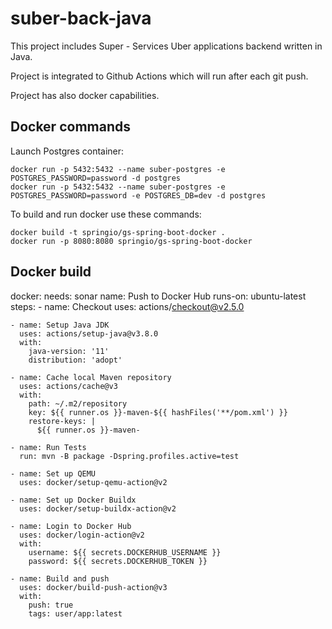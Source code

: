 # suber-back-java
This project includes Super - Services Uber applications backend written in Java.

Project is integrated to Github Actions which will run after each git push.

Project has also docker capabilities.

## Docker commands

Launch Postgres container:
```
docker run -p 5432:5432 --name suber-postgres -e POSTGRES_PASSWORD=password -d postgres
docker run -p 5432:5432 --name suber-postgres -e POSTGRES_PASSWORD=password -e POSTGRES_DB=dev -d postgres
```

To build and run docker use these commands:
```
docker build -t springio/gs-spring-boot-docker .
docker run -p 8080:8080 springio/gs-spring-boot-docker
```

## Docker build

docker:
  needs: sonar
  name: Push to Docker Hub
  runs-on: ubuntu-latest
  steps:
    - name: Checkout
      uses: actions/checkout@v2.5.0

    - name: Setup Java JDK
      uses: actions/setup-java@v3.8.0
      with:
        java-version: '11'
        distribution: 'adopt'

    - name: Cache local Maven repository
      uses: actions/cache@v3
      with:
        path: ~/.m2/repository
        key: ${{ runner.os }}-maven-${{ hashFiles('**/pom.xml') }}
        restore-keys: |
          ${{ runner.os }}-maven-

    - name: Run Tests
      run: mvn -B package -Dspring.profiles.active=test

    - name: Set up QEMU
      uses: docker/setup-qemu-action@v2

    - name: Set up Docker Buildx
      uses: docker/setup-buildx-action@v2

    - name: Login to Docker Hub
      uses: docker/login-action@v2
      with:
        username: ${{ secrets.DOCKERHUB_USERNAME }}
        password: ${{ secrets.DOCKERHUB_TOKEN }}

    - name: Build and push
      uses: docker/build-push-action@v3
      with:
        push: true
        tags: user/app:latest
   